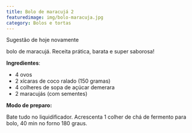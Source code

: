 ```yaml
---
title: Bolo de maracujá 2
featuredimage: img/bolo-maracuja.jpg
category: Bolos e tortas
---
```

Sugestão de hoje novamente 

bolo de maracujá. Receita prática, barata e super saborosa! 

**Ingredientes**:

* 4 ovos
* 2 xícaras de coco ralado (150 gramas)
* 4 colheres de sopa de açúcar demerara
* 2 maracujás (com sementes)

**Modo de preparo:**

Bate tudo no liquidificador. Acrescenta 1 colher de chá de fermento para bolo, 40 min no forno 180 graus.